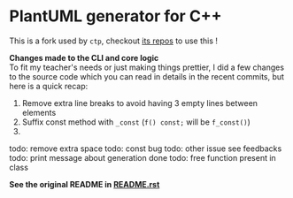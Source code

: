 # PlantUML generator for C++

This is a fork used by `ctp`, checkout [its repos](https://github.com/samuelroland/ctp) to use this !

**Changes made to the CLI and core logic**  
To fit my teacher's needs or just making things prettier, I did a few changes to the source code which you can read in details in the recent commits, but here is a quick recap:
1. Remove extra line breaks to avoid having 3 empty lines between elements
1. Suffix const method with `_const` (`f() const;` will be `f_const()`)
1. 

todo: remove extra space
todo: const bug
todo: other issue see feedbacks
todo: print message about generation done
todo: free function present in class

**See the original README in [README.rst](README.rst)**
